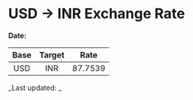 # USD → INR Exchange Rate

**Date:** 

| Base | Target | Rate  |
|:----:|:------:|:-----:|
| USD  | INR    | 87.7539 |

_Last updated: _